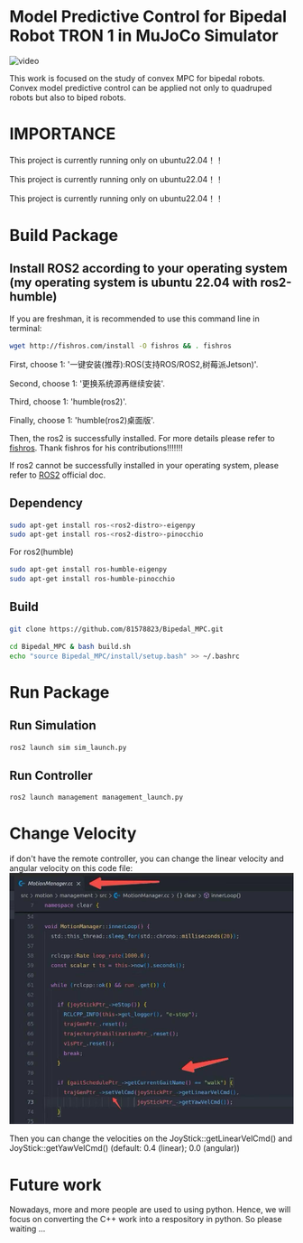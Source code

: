# Model Predictive Control for Bipedal Robot TRON 1 in MuJoCo Simulator
![video](./display.gif)

This work is focused on the study of convex MPC for bipedal robots.
Convex model predictive control can be applied not only to quadruped robots but also to biped robots.

# IMPORTANCE
This project is currently running only on ubuntu22.04！！

This project is currently running only on ubuntu22.04！！

This project is currently running only on ubuntu22.04！！

# Build Package
## Install ROS2 according to your operating system (my operating system is ubuntu 22.04 with ros2-humble)
If you are freshman, it is recommended to use this command line in terminal:
```bash
wget http://fishros.com/install -O fishros && . fishros
```
First, choose 1: '一键安装(推荐):ROS(支持ROS/ROS2,树莓派Jetson)'.

Second, choose 1: '更换系统源再继续安装'.

Third, choose 1: 'humble(ros2)'.

Finally, choose 1: 'humble(ros2)桌面版'.

Then, the ros2 is successfully installed. For more details please refer to [fishros](https://github.com/fishros/install). Thank fishros for his contributions!!!!!!!

If ros2 cannot be successfully installed in your operating system, please refer to [ROS2](https://ros.org/) official doc.

## Dependency
```bash
sudo apt-get install ros-<ros2-distro>-eigenpy
sudo apt-get install ros-<ros2-distro>-pinocchio
```

For ros2(humble)
```bash
sudo apt-get install ros-humble-eigenpy
sudo apt-get install ros-humble-pinocchio
```

## Build
```bash
git clone https://github.com/81578823/Bipedal_MPC.git
```

```bash
cd Bipedal_MPC & bash build.sh
echo "source Bipedal_MPC/install/setup.bash" >> ~/.bashrc
```

# Run Package
## Run Simulation
```bash
ros2 launch sim sim_launch.py 
```

## Run Controller
```bash
ros2 launch management management_launch.py 
```

# Change Velocity
if don't have the remote controller, you can change the linear velocity and angular velocity on this code file:
![photo](./velocity_get.jpg)

Then you can change the velocities on the JoyStick::getLinearVelCmd() and JoyStick::getYawVelCmd() (default: 0.4 (linear); 0.0 (angular))

# Future work
Nowadays, more and more people are used to using python. 
Hence, we will focus on converting the C++ work into a respository in python. So please waiting ...





